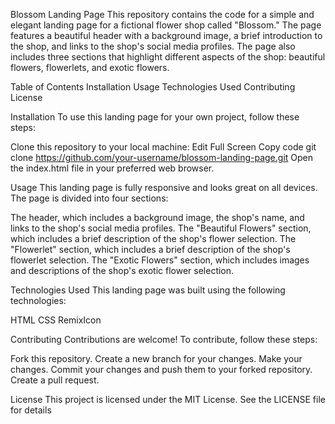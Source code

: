 

Blossom Landing Page
This repository contains the code for a simple and elegant landing page for a fictional flower shop called "Blossom." The page features a beautiful header with a background image, a brief introduction to the shop, and links to the shop's social media profiles. The page also includes three sections that highlight different aspects of the shop: beautiful flowers, flowerlets, and exotic flowers.

Table of Contents
Installation
Usage
Technologies Used
Contributing
License
<a name="installation"></a>

Installation
To use this landing page for your own project, follow these steps:

Clone this repository to your local machine:
Edit
Full Screen
Copy code
git clone https://github.com/your-username/blossom-landing-page.git
Open the index.html file in your preferred web browser.
<a name="usage"></a>

Usage
This landing page is fully responsive and looks great on all devices. The page is divided into four sections:

The header, which includes a background image, the shop's name, and links to the shop's social media profiles.
The "Beautiful Flowers" section, which includes a brief description of the shop's flower selection.
The "Flowerlet" section, which includes a brief description of the shop's flowerlet selection.
The "Exotic Flowers" section, which includes images and descriptions of the shop's exotic flower selection.
<a name="technologies-used"></a>

Technologies Used
This landing page was built using the following technologies:

HTML
CSS
RemixIcon
<a name="contributing"></a>

Contributing
Contributions are welcome! To contribute, follow these steps:

Fork this repository.
Create a new branch for your changes.
Make your changes.
Commit your changes and push them to your forked repository.
Create a pull request.
<a name="license"></a>

License
This project is licensed under the MIT License. See the LICENSE file for details
